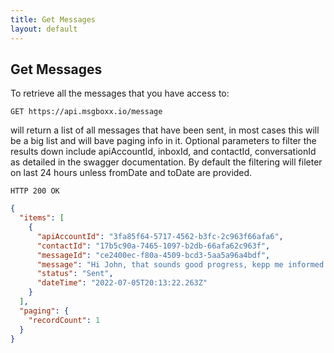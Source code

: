 ```yaml
---
title: Get Messages
layout: default
---
```


## Get Messages

To retrieve all the messages that you have access to:

`GET https://api.msgboxx.io/message`

will return a list of all messages that have been sent, in most cases this will be a big list and will bave paging info in it. Optional parameters to filter the results down include apiAccountId, inboxId, and contactId, conversationId as detailed in the swagger documentation. By default the filtering will fileter on last 24 hours unless fromDate and toDate are provided.

`HTTP 200 OK`

```json
{
  "items": [
    {
      "apiAccountId": "3fa85f64-5717-4562-b3fc-2c963f66afa6",
      "contactId": "17b5c90a-7465-1097-b2db-66afa62c963f",
      "messageId": "ce2400ec-f80a-4509-bcd3-5aa5a96a4bdf",
      "message": "Hi John, that sounds good progress, kepp me informed please. ",
      "status": "Sent",
      "dateTime": "2022-07-05T20:13:22.263Z"
    }
  ],
  "paging": {
    "recordCount": 1
  }
}
```
